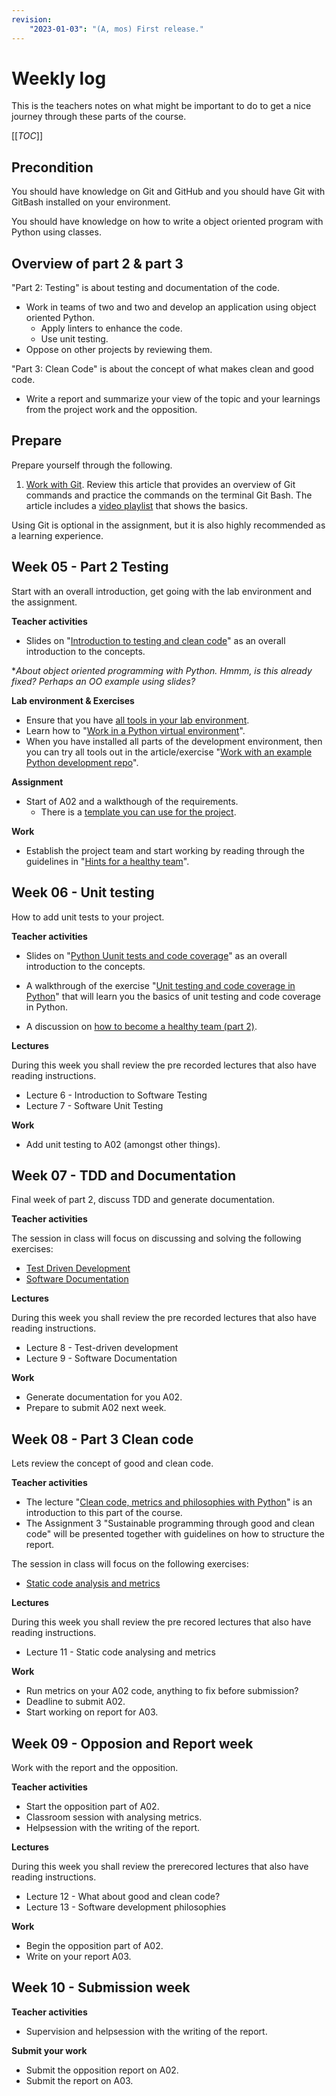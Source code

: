 ```yaml
---
revision:
    "2023-01-03": "(A, mos) First release."
---
```

Weekly log
=====================

This is the teachers notes on what might be important to do to get a nice journey through these parts of the course.

[[_TOC_]]

<!--
TODO

* Slide on test and clean code to summarize (including oopy)
* Slide on python unittesting
* Slide on clean code for part 3 summary
    * Check if sonarcloud is an option to work with

FIX

* flake8 not working

IMPROVE

*
-->

Precondition
---------------------

You should have knowledge on Git and GitHub and you should have Git with GitBash installed on your environment.

You should have knowledge on how to write a object oriented program with Python using classes.



Overview of part 2 & part 3
---------------------

"Part 2: Testing" is about testing and documentation of the code.

* Work in teams of two and two and develop an application using object oriented Python.
    * Apply linters to enhance the code.
    * Use unit testing.
* Oppose on other projects by reviewing them.

"Part 3: Clean Code" is about the concept of what makes clean and good code.

* Write a report and summarize your view of the topic and your learnings from the project work and the opposition.



Prepare
---------------------

Prepare yourself through the following.

1. [Work with Git](https://gitlab.com/mikael-roos/oopython/-/blob/main/public/doc/work-with-git.md). Review this article that provides an overview of Git commands and practice the commands on the terminal Git Bash. The article includes a [video playlist](https://www.youtube.com/playlist?list=PLEtyhUSKTK3iTFcdLANJq0TkKo246XAlv) that shows the basics.

Using Git is optional in the assignment, but it is also highly recommended as a learning experience.



Week 05 - Part 2 Testing
---------------------

Start with an overall introduction, get going with the lab environment and the assignment.

**Teacher activities**

* Slides on "[Introduction to testing and clean code](https://gitlab.com/mikael-roos/oopython/-/blob/main/public/lecture/intro-testing-clean-code/README.md)" as an overall introduction to the concepts.

*_About object oriented programming with Python. Hmmm, is this already fixed? Perhaps an OO example using slides?_


**Lab environment & Exercises**

* Ensure that you have [all tools in your lab environment](https://gitlab.com/mikael-roos/oopython/-/blob/main/public/doc/lab-environment.md).
* Learn how to "[Work in a Python virtual environment](https://gitlab.com/mikael-roos/oopython/-/blob/main/public/doc/python-venv.md)".
* When you have installed all parts of the development environment, then you can try all tools out in the article/exercise "[Work with an example Python development repo](https://gitlab.com/mikael-roos/oopython/-/blob/main/public/doc/work-with-a-example-python-development-repo.md)".

**Assignment**

* Start of A02 and a walkthough of the requirements.
    * There is a [template you can use for the project](https://gitlab.com/mikael-roos/python-template).

**Work**

* Establish the project team and start working by reading through the guidelines in "[Hints for a healthy team](../../public/doc/hints-for-a-healthy-team.md)".



Week 06 - Unit testing
---------------------

How to add unit tests to your project.

**Teacher activities**

* Slides on "[Python Uunit tests and code coverage](https://gitlab.com/mikael-roos/oopython/-/blob/main/public/lecture/unittesting-in-python/README.md)" as an overall introduction to the concepts.

* A walkthrough of the exercise "[Unit testing and code coverage in Python](https://gitlab.com/mikael-roos/oopython/-/blob/main/public/doc/unit-testing-and-code-coverage-in-python.md)" that will learn you the basics of unit testing and code coverage in Python.

* A discussion on [how to become a healthy team (part 2)](../../public/doc/hints-for-a-healthy-team-part-2.md).

**Lectures**

During this week you shall review the pre recorded lectures that also have reading instructions.

* Lecture 6 - Introduction to Software Testing
* Lecture 7 - Software Unit Testing

**Work**

* Add unit testing to A02 (amongst other things).



Week 07 - TDD and Documentation
---------------------

Final week of part 2, discuss TDD and generate documentation.

**Teacher activities**

The session in class will focus on discussing and solving the following exercises:

* [Test Driven Development](../../public/doc/test-driven-development.md)
* [Software Documentation](../../public/doc/generate-python-documentation.md)

**Lectures**

During this week you shall review the pre recorded lectures that also have reading instructions.

* Lecture 8 - Test-driven development
* Lecture 9 - Software Documentation

**Work**

* Generate documentation for you A02.
* Prepare to submit A02 next week.



Week 08 - Part 3 Clean code
---------------------

Lets review the concept of good and clean code.

**Teacher activities**

* The lecture "[Clean code, metrics and philosophies with Python](../../public/lecture/clean-code-metrics/README.md)" is an introduction to this part of the course.
* The Assignment 3 "Sustainable programming through good and clean code" will be presented together with guidelines on how to structure the report.

The session in class will focus on the following exercises:

* [Static code analysis and metrics](../../public/doc/static-code-analysis-and-metrics.md)

**Lectures**

During this week you shall review the pre recored lectures that also have reading instructions.

* Lecture 11 - Static code analysing and metrics

**Work**

* Run metrics on your A02 code, anything to fix before submission?
* Deadline to submit A02.
* Start working on report for A03.



Week 09 - Opposion and Report week
---------------------

Work with the report and the opposition.

**Teacher activities**

* Start the opposition part of A02.
* Classroom session with analysing metrics.
* Helpsession with the writing of the report.

**Lectures**

During this week you shall review the prerecored lectures that also have reading instructions.

* Lecture 12 - What about good and clean code?
* Lecture 13 - Software development philosophies

**Work**

* Begin the opposition part of A02.
* Write on your report A03.



Week 10 - Submission week
---------------------

**Teacher activities**

* Supervision and helpsession with the writing of the report.

**Submit your work**

* Submit the opposition report on A02.
* Submit the report on A03.
